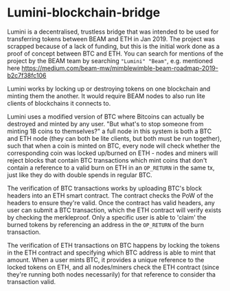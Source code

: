 # Lumini-blockchain-bridge
Lumini is a decentralised, trustless bridge that was intended to be used for transferring tokens between BEAM and ETH in Jan 2019. The project was scrapped because of a lack of funding, but this is the initial work done as a proof of concept between BTC and ETH. You can search for mentions of the project by the BEAM team by searching `"Lumini" "Beam"`, e.g. mentioned here https://medium.com/beam-mw/mimblewimble-beam-roadmap-2019-b2c7f38fc106

Lumini works by locking up or destroying tokens on one blockchain and minting them the another. It would require BEAM nodes to also run lite clients of blockchains it connects to.

Lumini uses a modified version of BTC where Bitcoins can actually be destroyed and minted by any user. "But what's to stop someone from minting 1B coins to themselves?" a full node in this system is both a BTC and ETH node (they can both be lite clients, but both must be run together), such that when a coin is minted on BTC, every node will check whether the corresponding coin was locked up/burned on ETH - nodes and miners will reject blocks that contain BTC transactions which mint coins that don't contain a reference to a valid burn on ETH in an `OP_RETURN` in the same tx, just like they do with double spends in regular BTC.

The verification of BTC transactions works by uploading BTC's block headers into an ETH smart contract. The contract checks the PoW of the headers to ensure they're valid. Once the contract has valid headers, any user can submit a BTC transaction, which the ETH contract will verify exists by checking the merkleproof. Only a specific user is able to 'claim' the burned tokens by referencing an address in the `OP_RETURN` of the burn transaction.

The verification of ETH transactions on BTC happens by locking the tokens in the ETH contract and specifying which BTC address is able to mint that amount. When a user mints BTC, it provides a unique reference to the locked tokens on ETH, and all nodes/miners check the ETH contract (since they're running both nodes necessarily) for that reference to consider tha transaction valid.
